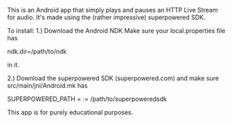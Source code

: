 This is an Android app that simply plays and pauses an HTTP Live Stream for audio.  It's made using the (rather impressive) superpowered SDK. 

To install:
1.) Download the Android NDK Make sure your local.properties file has 

ndk.dir=/path/to/ndk

in it.

2.) Download the superpowered SDK (superpowered.com) and make sure src/main/jni/Android.mk has

SUPERPOWERED_PATH = := /path/to/superpoweredsdk

This app is for purely educational purposes. 

